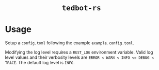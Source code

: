 <div align="center">
  <h1><code>tedbot-rs</code></h1>
</div>

# Usage

Setup a `config.toml` following the example `example.config.toml`.

Modifying the log level requires a `RUST_LOG` environment variable. Valid log level values and
their verbosity levels are `ERROR < WARN < INFO <= DEBUG < TRACE`. The default log level is `INFO`.
